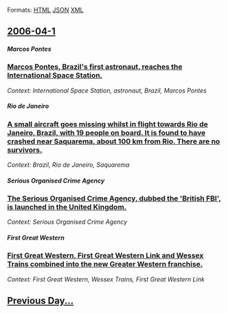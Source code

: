 
Formats: [HTML](2006/04/1/index.html)  [JSON](2006/04/1/index.json)  [XML](2006/04/1/index.xml)  

## [2006-04-1](/news/2006/04/1/index.md)

##### Marcos Pontes
### [ Marcos Pontes, Brazil's first astronaut, reaches the International Space Station. ](/news/2006/04/1/marcos-pontes-brazil-s-first-astronaut-reaches-the-international-space-station.md)
_Context: International Space Station, astronaut, Brazil, Marcos Pontes_

##### Rio de Janeiro
### [ A small aircraft goes missing whilst in flight towards Rio de Janeiro, Brazil, with 19 people on board. It is found to have crashed near Saquarema, about 100&nbsp;km from Rio. There are no survivors. ](/news/2006/04/1/a-small-aircraft-goes-missing-whilst-in-flight-towards-rio-de-janeiro-brazil-with-19-people-on-board-it-is-found-to-have-crashed-near-sa.md)
_Context: Brazil, Rio de Janeiro, Saquarema_

##### Serious Organised Crime Agency
### [ The Serious Organised Crime Agency, dubbed the 'British FBI', is launched in the United Kingdom. ](/news/2006/04/1/the-serious-organised-crime-agency-dubbed-the-british-fbi-is-launched-in-the-united-kingdom.md)
_Context: Serious Organised Crime Agency_

##### First Great Western
### [ First Great Western, First Great Western Link and Wessex Trains combined into the new Greater Western franchise. ](/news/2006/04/1/first-great-western-first-great-western-link-and-wessex-trains-combined-into-the-new-greater-western-franchise.md)
_Context: First Great Western, Wessex Trains, First Great Western Link_

## [Previous Day...](/news/2006/03/31/index.md)

